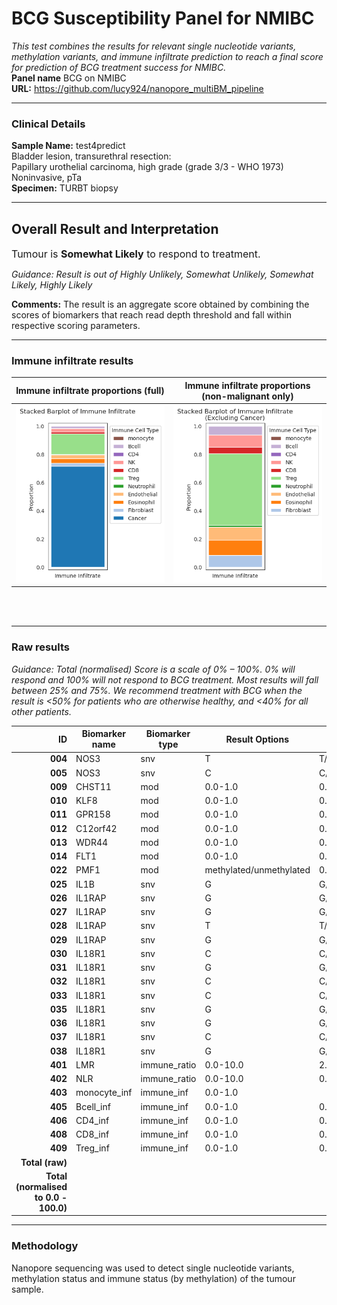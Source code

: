 # BCG Susceptibility Panel for NMIBC
*This test combines the results for relevant single nucleotide variants, methylation variants, and immune infiltrate prediction to reach a final score for prediction of BCG treatment success for NMIBC.*  
**Panel name** BCG on NMIBC<br>
**URL:** https://github.com/lucy924/nanopore_multiBM_pipeline
___
### Clinical Details
**Sample Name:** test4predict<br>
Bladder lesion, transurethral resection:<br>
Papillary urothelial carcinoma, high grade (grade 3/3 - WHO 1973)<br>
Noninvasive, pTa<br>
**Specimen:** TURBT biopsy  
___
## Overall Result and Interpretation
<span style="font-size:16px;">Tumour is **Somewhat Likely** to respond to treatment.</span><br>

*Guidance: Result is out of Highly Unlikely, Somewhat Unlikely, Somewhat Likely, Highly Likely*

**Comments:** The result is an aggregate score obtained by combining the scores of biomarkers that reach read depth threshold and fall within respective scoring parameters.

___
### Immune infiltrate results

| Immune infiltrate proportions (full) | Immune infiltrate proportions (non-malignant only) |
| --- | --- |
| ![Immune infiltrate proportions (full)](results/test6/immune_infiltrate/immune_infiltrate_barplot.png) | ![Immune infiltrate proportions (non-malignant only)](results/test6/immune_infiltrate/immune_infiltrate_barplot_noca.png) |

<br>  
<br>  

___
### Raw results
*Guidance: Total (normalised) Score is a scale of 0% – 100%. 0% will respond and 100% will not respond to BCG treatment. Most results will fall between 25% and 75%. We recommend treatment with BCG when the result is \<50% for patients who are otherwise healthy, and \<40% for all other patients.*

<!-- <div style="font-size:8px">   -->

| **ID** | Biomarker name | Biomarker type | Result Options | Result | Score | 
|---:|---|---|---|---|---|
|**004**|NOS3|snv|T|T/T|A/T|G/A|A/A|G/G|G|G|G|0.16|
|**005**|NOS3|snv|C|C/C|T/T|T|T|C|0.53|
|**009**|CHST11|mod|0.0-1.0|0.1202386872202884|2.63118846345102|
|**010**|KLF8|mod|0.0-1.0|0.2421676545300592|1.6798814563928874|
|**011**|GPR158|mod|0.0-1.0|0.2618603411513859|2.9289312366737743|
|**012**|C12orf42|mod|0.0-1.0|0.2392036753445635|1.781592649310873|
|**013**|WDR44|mod|0.0-1.0|0.6964944649446494|1.1329889298892988|
|**014**|FLT1|mod|0.0-1.0|0.0413255360623781|1.5478070175438603|
|**022**|PMF1|mod|methylated/unmethylated|0.7149390243902439|1.21|
|**025**|IL1B|snv|G|G/G|A/A|A|0.7149390243902439|1.0|
|**026**|IL1RAP|snv|G|G/G|A/A|A|0.7149390243902439|1.0|
|**027**|IL1RAP|snv|G|G/G|C/C|C|0.7149390243902439|1.0|
|**028**|IL1RAP|snv|T|T/T|A/T|C/A|A/A|C/C|C|0.7149390243902439|1.0|
|**029**|IL1RAP|snv|G|G/G|A/A|A|0.7149390243902439|1.0|
|**030**|IL18R1|snv|C|C/C|T/T|T|T|T|0.16|
|**031**|IL18R1|snv|G|G/G|C/C|C|T|T|1.0|
|**032**|IL18R1|snv|C|C/C|A/A|A|T|T|1.0|
|**033**|IL18R1|snv|C|C/C|T/T|T|T|T|0.16|
|**035**|IL18R1|snv|G|G/G|A/A|A|A|A|0.16|
|**036**|IL18R1|snv|G|G/G|A/A|A|A|A|1.0|
|**037**|IL18R1|snv|C|C/C|T/T|T|T|T|0.16|
|**038**|IL18R1|snv|G|G/G|A/A|A|T|T|1.0|
|**401**|LMR|immune_ratio|0.0-10.0|2.973359663832316|4.946719327664632|
|**402**|NLR|immune_ratio|0.0-10.0|0.3423641081742103|1.6576358918257903|
|**403**|monocyte_inf|immune_inf|0.0-1.0| | |
|**405**|Bcell_inf|immune_inf|0.0-1.0|0.9044892569439369|1.7155914055551502|
|**406**|CD4_inf|immune_inf|0.0-1.0|0.851659066167062|0.336663626466825|
|**408**|CD8_inf|immune_inf|0.0-1.0|0.0668717129484986|0.0798769722309009|
|**409**|Treg_inf|immune_inf|0.0-1.0|0.7722534591745389|1.5218027673396315|
|**Total (raw)**| | | | |33.500679744344644|
|**Total (normalised to 0.0 - 100.0)**| | | | |47.05501206028529|  

<!-- </div>   -->

___
### Methodology
Nanopore sequencing was used to detect single nucleotide variants, methylation status and immune status (by methylation) of the tumour sample. 
